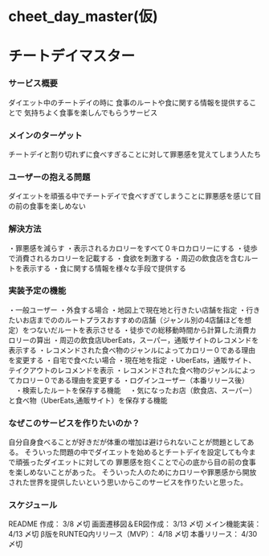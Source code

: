 # cheet_day_master(仮)
# チートデイマスター
### サービス概要
ダイエット中のチートデイの時に
食事のルートや食に関する情報を提供することで
気持ちよく食事を楽しんでもらうサービス

### メインのターゲット
チートデイと割り切れずに食べすぎることに対して罪悪感を覚えてしまう人たち

### ユーザーの抱える問題
ダイエットを頑張る中でチートデイで食べすぎてしまうことに罪悪感を感じて目の前の食事を楽しめない

### 解決方法
・罪悪感を減らす
  ・表示されるカロリーをすべて０キロカロリーにする
  ・徒歩で消費されるカロリーを記載する
・食欲を刺激する
  ・周辺の飲食店を含むルートを表示する
  ・食に関する情報を様々な手段で提供する

### 実装予定の機能
・一般ユーザー
  ・外食する場合
    ・地図上で現在地と行きたい店舗を指定
    ・行きたいお店までののルートプラスおすすめの店舗（ジャンル別の4店舗ほどを想定）をつないだルートを表示させる
    ・徒歩での総移動時間から計算した消費カロリーの算出
    ・周辺の飲食店UberEats，スーパー，通販サイトのレコメンドを表示する
    ・レコメンドされた食べ物のジャンルによってカロリー０である理由を変更する
  ・自宅で食べたい場合
    ・現在地を指定
    ・UberEats，通販サイト、テイクアウトのレコメンドを表示
    ・レコメンドされた食べ物のジャンルによってカロリー０である理由を変更する
・ログインユーザー（本番リリース後）
　・検索したルートを保存する機能
　・気になったお店（飲食店、スーパー）と食べ物（UberEats,通販サイト）を保存する機能

### なぜこのサービスを作りたいのか？
自分自身食べることが好きだが体重の増加は避けられないことが問題としてある。
そういった問題の中でダイエットを始めるとチートデイを設定しても今まで頑張ったダイエットに対しての
罪悪感を抱くことで心の底から目の前の食事を楽しめないことがあった。
そういった人のためにカロリーや罪悪感から開放された世界を提供したいという思いからこのサービスを作りたいと思った。

### スケジュール
README 作成： 3/8 〆切
画面遷移図＆ER図作成： 3/13 〆切
メイン機能実装： 4/13 〆切
β版をRUNTEQ内リリース（MVP）： 4/18 〆切
本番リリース： 4/30 〆切
